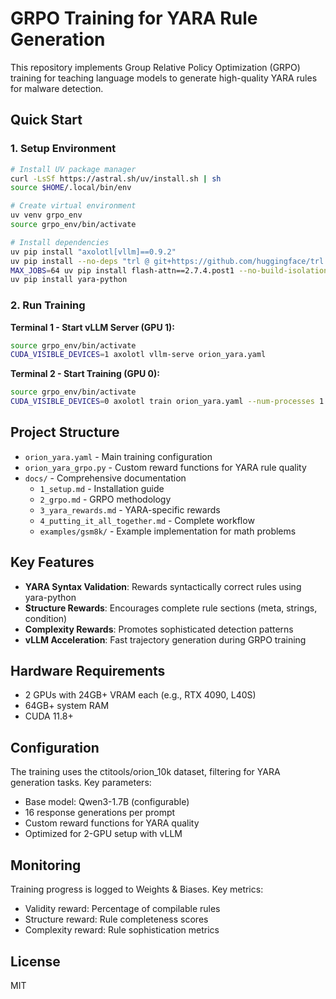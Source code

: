 # GRPO Training for YARA Rule Generation

This repository implements Group Relative Policy Optimization (GRPO) training for teaching language models to generate high-quality YARA rules for malware detection.

## Quick Start

### 1. Setup Environment

```bash
# Install UV package manager
curl -LsSf https://astral.sh/uv/install.sh | sh
source $HOME/.local/bin/env

# Create virtual environment
uv venv grpo_env
source grpo_env/bin/activate

# Install dependencies
uv pip install "axolotl[vllm]==0.9.2"
uv pip install --no-deps "trl @ git+https://github.com/huggingface/trl.git@main"
MAX_JOBS=64 uv pip install flash-attn==2.7.4.post1 --no-build-isolation
uv pip install yara-python
```

### 2. Run Training

**Terminal 1 - Start vLLM Server (GPU 1):**
```bash
source grpo_env/bin/activate
CUDA_VISIBLE_DEVICES=1 axolotl vllm-serve orion_yara.yaml
```

**Terminal 2 - Start Training (GPU 0):**
```bash
source grpo_env/bin/activate
CUDA_VISIBLE_DEVICES=0 axolotl train orion_yara.yaml --num-processes 1
```

## Project Structure

- `orion_yara.yaml` - Main training configuration
- `orion_yara_grpo.py` - Custom reward functions for YARA rule quality
- `docs/` - Comprehensive documentation
  - `1_setup.md` - Installation guide
  - `2_grpo.md` - GRPO methodology
  - `3_yara_rewards.md` - YARA-specific rewards
  - `4_putting_it_all_together.md` - Complete workflow
  - `examples/gsm8k/` - Example implementation for math problems

## Key Features

- **YARA Syntax Validation**: Rewards syntactically correct rules using yara-python
- **Structure Rewards**: Encourages complete rule sections (meta, strings, condition)
- **Complexity Rewards**: Promotes sophisticated detection patterns
- **vLLM Acceleration**: Fast trajectory generation during GRPO training

## Hardware Requirements

- 2 GPUs with 24GB+ VRAM each (e.g., RTX 4090, L40S)
- 64GB+ system RAM
- CUDA 11.8+

## Configuration

The training uses the ctitools/orion_10k dataset, filtering for YARA generation tasks. Key parameters:

- Base model: Qwen3-1.7B (configurable)
- 16 response generations per prompt
- Custom reward functions for YARA quality
- Optimized for 2-GPU setup with vLLM

## Monitoring

Training progress is logged to Weights & Biases. Key metrics:
- Validity reward: Percentage of compilable rules
- Structure reward: Rule completeness scores
- Complexity reward: Rule sophistication metrics

## License

MIT